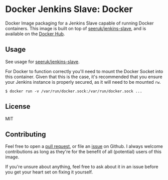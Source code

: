 Docker Jenkins Slave: Docker
============================

Docker Image packaging for a Jenkins Slave capable of running Docker containers. This image is built on top of [seeruk/jenkins-slave][1], and is available on the [Docker Hub][2].

Usage
-----

See usage for [seeruk/jenkins-slave][1].

For Docker to function correctly you'll need to mount the Docker Socket into this container. Given that this is the case, it's recommended that you ensure your Jenkins instance is properly secured, as it will need to be mounted `rw`.

```
$ docker run -v /var/run/docker.sock:/var/run/docker.sock ...
```

License
-------

MIT

Contributing
------------

Feel free to open a [pull request][3], or file an [issue][4] on Github. I always welcome contributions as long as they're for the benefit of all (potential) users of this image.

If you're unsure about anything, feel free to ask about it in an issue before you get your heart set on fixing it yourself.

[1]: https://hub.docker.com/r/seeruk/jenkins-slave
[2]: https://hub.docker.com/r/seeruk/jenkins-slave-docker
[3]: https://github.com/SeerUK/docker-jenkins-slave-docker/pulls
[4]: https://github.com/SeerUK/docker-jenkins-slave-docker/issues
